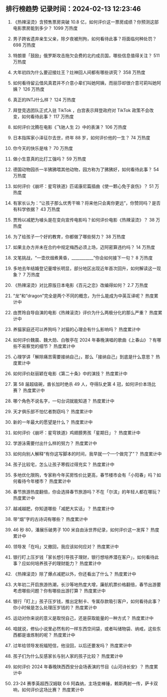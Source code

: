
## 排行榜趋势 记录时间：2024-02-13 12:23:46
  
  1. 《热辣滚烫》含预售票房突破 10.8 亿，如何评价这一票房成绩？你预测这部电影票房能到多少？ 1099 万热度
    
  2. 男子跨省遗弃亲生父亲，除夕夜被刑拘，如何看待此事？将面临何种处罚？ 698 万热度
    
  3. 特朗普「鼓励」俄罗斯攻击拖欠会费的北约成员国，哪些信息值得关注？ 511 万热度
    
  4. 大年初四为什么要迎接灶王？灶神回人间都有哪些讲究？ 358 万热度
    
  5. 如何看待留云借风真君并不介意小辈们叫她阿姨，而丽莎却很介意可莉叫她阿姨？ 126 万热度
    
  6. 真正的INTJ什么样？ 124 万热度
    
  7. 拜登竞选团队正式入驻 TikTok ，白宫表示拜登政府对 TikTok 政策不会改变，如何看待此事？ 117 万热度
    
  8. 如何评价沈腾在电影《飞驰人生 2》中的表演？ 106 万热度
    
  9. 日本指挥家小泽征尔去世，终年 88 岁，如何评价他的一生？ 74 万热度
    
  10. 你今天的快乐是啥？ 70 万热度
    
  11. 做小生意真的比打工强吗？ 59 万热度
    
  12. 德国动物园杀一半狒狒喂其他动物，园方称为了狒狒好，如何看待此事？ 54 万热度
    
  13. 如何评价《崩坏：星穹铁道》匹诺康尼篇插曲《使一颗心免于哀伤》？ 51 万热度
    
  14. 有家长认为：“让孩子那么优秀干嘛？将来他只会离你更远”，你赞同吗？是否有科学依据？ 43 万热度
    
  15. 贾玲以减肥为噱头是在变向宣传电影吗？如何评价电影《热辣滚烫》？ 38 万热度
    
  16. 为了给孩子一个好的教育，你都做了哪些努力？ 38 万热度
    
  17. 如果主办方并未在合约中规定梅西必须上场，迈阿密算违约吗？ 14 万热度
    
  18. 文笔挑战，“一壶炊烟煮黄昏，___________”你会如何接下一句？ 8 万热度
    
  19. 多地去年结婚登记量增长明显，部分地区出现近年首次回升，如何解读这一现象？ 7 万热度
    
  20. 《热辣滚烫》对比原版日本电影《百元之恋》改编得如何？ 2.7 万热度
    
  21. “龙”和“dragon”完全是两个不同的概念，为什么能成为中英互译呢？ 热度累计中
    
  22. 由贾玲自导自演的电影《热辣滚烫》评价为什么两极分化的那么严重？ 热度累计中
    
  23. 养猫家庭还可以养狗吗？对猫的心理会有什么影响吗？ 热度累计中
    
  24. 如何评价魏晨、魏大勋、白敬亭在 2024 年春晚演唱的歌曲《上春山》？有哪些不易察觉的细节？ 热度累计中
    
  25. 心理学讲「解除痛苦需要接纳自己」，那么「接纳自己」到底是什么意思？ 热度累计中
    
  26. 如何评价赵丽颖在电影《第二十条》中的演技？ 热度累计中
    
  27. 第 58 届超级碗，酋长加时绝杀 49 人，夺得队史第 4 冠，如何评价本场比赛？ 热度累计中
    
  28. 哪个角色不说名字，一句台词就能知道？ 热度累计中
    
  29. 天才俱乐部不怕忆者剽窃吗？ 热度累计中
    
  30. 新的一年最大的愿望是什么？ 热度累计中
    
  31. 如何评价《崩坏：星穹铁道》鸡翅膀男孩「星期日」？ 热度累计中
    
  32. 学游泳需要付出什么样的努力？ 热度累计中
    
  33. 如何向别人解释“有你这写脚本的时间，我早就一个一个做完了”？ 热度累计中
    
  34. 孩子比较宅，怎么让孩子寒假过得充实？ 热度累计中
    
  35. 多地优化限购，专家称今年买房性价比更高，春节楼市会有「小阳春」吗？如何看待今年楼市？ 热度累计中
    
  36. 春节旅游热度翻倍，你会选择春节旅游吗？不在「尔滨」的年轻人都在哪玩？ 热度累计中
    
  37. 越减越肥，你知道哪些「减肥大实话」？ 热度累计中
    
  38. 带“烟”字的古诗词有哪些？ 热度累计中
    
  39. 46 秒 80，潘展乐破男子 100 米自由泳世界纪录，如何评价这一发挥？ 热度累计中
    
  40. 领导发「在吗」又撤回，我应该如何应对？ 热度累计中
    
  41. 银行盯上压岁钱「家长想引导孩子理财，银行想培养潜在客户」，如何看待此事？应如何培养孩子的理财能力？ 热度累计中
    
  42. 《热辣滚烫》除了爆点减肥以外，你还看出了什么？ 热度累计中
    
  43. 大年初二开启旅游热潮，长沙等地热度大增，廉航机票价格翻倍，春节出游要考虑哪些问题？你有哪些出游打算？ 热度累计中
    
  44. 银行「盯上」孩子压岁钱，推出定制卡、专属存款吸引客户，如何看待此事？你小时候是怎么处理压岁钱的？ 热度累计中
    
  45. 运动对你来说的意义是取悦自己，还是获取能量的一种方式？ 热度累计中
    
  46. 咱就说，修仙小说里必然有的一样东西空间袋，或者叫储物袋、纳戒，这些东西都是谁炼制的呢？ 热度累计中
    
  47. 过年给领导发祝福短信，他没回，以后还要发吗？ 热度累计中
    
  48. 孩子们为什么反感家长与别人家的孩子比较？ 热度累计中
    
  49. 如何评价 2024 年春晚陕西西安分会场表演的节目《山河诗长安》？ 热度累计中
    
  50. 23-24 赛季英超西汉姆联 0:6 阿森纳，主场变棒锤，赖斯两射一传，萨卡双响，如何评价这场比赛？ 热度累计中
    